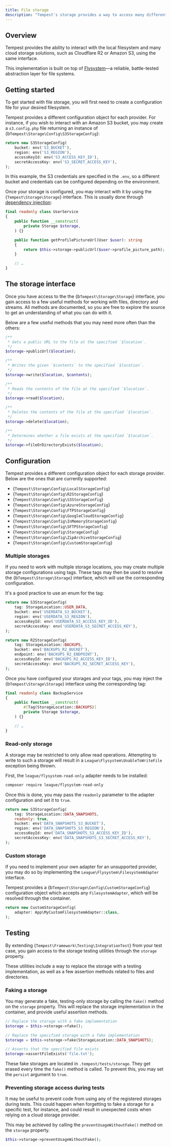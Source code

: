 ```yaml
---
title: File storage
description: "Tempest's storage provides a way to access many different types of filesystems, such as the local filesystem, Amazon S3, Cloudflare R2 or even an FTP server."
---
```


## Overview

Tempest provides the ability to interact with the local filesystem and many cloud storage solutions, such as Cloudflare R2 or Amazon S3, using the same interface.

This implementation is built on top of [Flysystem](https://github.com/thephpleague/flysystem)—a reliable, battle-tested abstraction layer for file systems.

## Getting started

To get started with file storage, you will first need to create a configuration file for your desired filesystem.

Tempest provides a different configuration object for each provider. For instance, if you wish to interact with an Amazon S3 bucket, you may create a `s3.config.php` file returning an instance of {b`Tempest\Storage\Config\S3StorageConfig`}:

```php app/s3.config.php
return new S3StorageConfig(
    bucket: env('S3_BUCKET'),
    region: env('S3_REGION'),
    accessKeyId: env('S3_ACCESS_KEY_ID'),
    secretAccessKey: env('S3_SECRET_ACCESS_KEY'),
);
```

In this example, the S3 credentials are specified in the `.env`, so a different bucket and credentials can be configured depending on the environment.

Once your storage is configured, you may interact with it by using the {`Tempest\Storage\Storage`} interface. This is usually done through [dependency injection](../1-essentials/05-container.md#injecting-dependencies):

```php app/UserService.php
final readonly class UserService
{
    public function __construct(
        private Storage $storage,
    ) {}

    public function getProfilePictureUrl(User $user): string
    {
        return $this->storage->publicUrl($user->profile_picture_path);
    }

    // …
}
```

## The storage interface

Once you have access to the the {b`Tempest\Storage\Storage`} interface, you gain access to a few useful methods for working with files, directory and streams. All methods are documented, so you are free to explore the source to get an understanding of what you can do with it.

Below are a few useful methods that you may need more often than the others:

```php
/**
 * Gets a public URL to the file at the specified `$location`.
 */
$storage->publicUrl($location);

/**
 * Writes the given `$contents` to the specified `$location`.
 */
$storage->write($location, $contents);

/**
 * Reads the contents of the file at the specified `$location`.
 */
$storage->read($location);

/**
 * Deletes the contents of the file at the specified `$location`.
 */
$storage->delete($location);

/**
 * Determines whether a file exists at the specified `$location`.
 */
$storage->fileOrDirectoryExists($location);
```

## Configuration

Tempest provides a different configuration object for each storage provider. Below are the ones that are currently supported:

- {`Tempest\Storage\Config\LocalStorageConfig`}
- {`Tempest\Storage\Config\R2StorageConfig`}
- {`Tempest\Storage\Config\S3StorageConfig`}
- {`Tempest\Storage\Config\AzureStorageConfig`}
- {`Tempest\Storage\Config\FTPStorageConfig`}
- {`Tempest\Storage\Config\GoogleCloudStorageConfig`}
- {`Tempest\Storage\Config\InMemoryStorageConfig`}
- {`Tempest\Storage\Config\SFTPStorageConfig`}
- {`Tempest\Storage\Config\StorageConfig`}
- {`Tempest\Storage\Config\ZipArchiveStorageConfig`}
- {`Tempest\Storage\Config\CustomStorageConfig`}

### Multiple storages

If you need to work with multiple storage locations, you may create multiple storage configurations using tags. These tags may then be used to resolve the {b`Tempest\Storage\Storage`} interface, which will use the corresponding configuration.

It's a good practice to use an enum for the tag:

```php app/userdata.storage.config.php
return new S3StorageConfig(
    tag: StorageLocation::USER_DATA,
    bucket: env('USERDATA_S3_BUCKET'),
    region: env('USERDATA_S3_REGION'),
    accessKeyId: env('USERDATA_S3_ACCESS_KEY_ID'),
    secretAccessKey: env('USERDATA_S3_SECRET_ACCESS_KEY'),
);
```

```php app/backup.storage.config.php
return new R2StorageConfig(
    tag: StorageLocation::BACKUPS,
    bucket: env('BACKUPS_R2_BUCKET'),
    endpoint: env('BACKUPS_R2_ENDPOINT'),
    accessKeyId: env('BACKUPS_R2_ACCESS_KEY_ID'),
    secretAccessKey: env('BACKUPS_R2_SECRET_ACCESS_KEY'),
);
```

Once you have configured your storages and your tags, you may inject the {b`Tempest\Storage\Storage`} interface using the corresponding tag:

```php app/BackupService.php
final readonly class BackupService
{
    public function __construct(
        #[Tag(StorageLocation::BACKUPS)]
        private Storage $storage,
    ) {}

    // …
}
```

### Read-only storage

A storage may be restricted to only allow read operations. Attempting to write to such a storage will result in a `League\Flysystem\UnableToWriteFile` exception being thrown.

First, the `league/flysystem-read-only` adapter needs to be installed:

```sh
composer require league/flysystem-read-only
```

Once this is done, you may pass the `readonly` parameter to the adapter configuration and set it to `true`.

```php app/data-snapshots.storage.config.php
return new S3StorageConfig(
    tag: StorageLocation::DATA_SNAPSHOTS,
    readonly: true,
    bucket: env('DATA_SNAPSHOTS_S3_BUCKET'),
    region: env('DATA_SNAPSHOTS_S3_REGION'),
    accessKeyId: env('DATA_SNAPSHOTS_S3_ACCESS_KEY_ID'),
    secretAccessKey: env('DATA_SNAPSHOTS_S3_SECRET_ACCESS_KEY'),
);
```

### Custom storage

If you need to implement your own adapter for an unsupported provider, you may do so by implementing the `League\Flysystem\FilesystemAdapter` interface.

Tempest provides a {b`Tempest\Storage\Config\CustomStorageConfig`} configuration object which accepts any `FilesystemAdapter`, which will be resolved through the container.

```php app/custom-storage.config.php
return new CustomStorageConfig(
    adapter: App\MyCustomFilesystemAdapter::class,
);
```

## Testing

By extending {`Tempest\Framework\Testing\IntegrationTest`} from your test case, you gain access to the storage testing utilities through the `storage` property.

These utilities include a way to replace the storage with a testing implementation, as well as a few assertion methods related to files and directories.

### Faking a storage

You may generate a fake, testing-only storage by calling the `fake()` method on the `storage` property. This will replace the storage implementation in the container, and provide useful assertion methods.

```php
// Replace the storage with a fake implementation
$storage = $this->storage->fake();

// Replace the specified storage with a fake implementation
$storage = $this->storage->fake(StorageLocation::DATA_SNAPSHOTS);

// Asserts that the specified file exists
$storage->assertFileExists('file.txt');
```

These fake storages are located in `.tempest/tests/storage`. They get erased every time the `fake()` method is called. To prevent this, you may set the `persist` argument to `true`.

### Preventing storage access during tests

It may be useful to prevent code from using any of the registered storages during tests. This could happen when forgetting to fake a storage for a specific test, for instance, and could result in unexpected costs when relying on a cloud storage provider.

This may be achieved by calling the `preventUsageWithoutFake()` method on the `storage` property.

```php tests/MyServiceTest.php
$this->storage->preventUsageWithoutFake();
```
